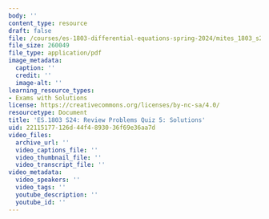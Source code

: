 ```yaml
---
body: ''
content_type: resource
draft: false
file: /courses/es-1803-differential-equations-spring-2024/mites_1803_s24_practice-quiz5-qa.pdf
file_size: 260049
file_type: application/pdf
image_metadata:
  caption: ''
  credit: ''
  image-alt: ''
learning_resource_types:
- Exams with Solutions
license: https://creativecommons.org/licenses/by-nc-sa/4.0/
resourcetype: Document
title: 'ES.1803 S24: Review Problems Quiz 5: Solutions'
uid: 22115177-126d-44f4-8930-36f69e36aa7d
video_files:
  archive_url: ''
  video_captions_file: ''
  video_thumbnail_file: ''
  video_transcript_file: ''
video_metadata:
  video_speakers: ''
  video_tags: ''
  youtube_description: ''
  youtube_id: ''
---
```

